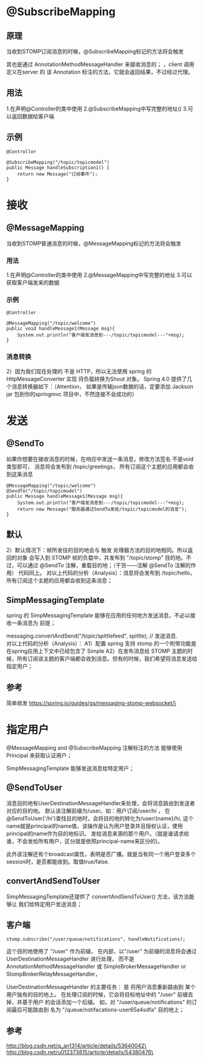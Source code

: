 

#  @SubscribeMapping

## 原理
   
   当收到STOMP订阅消息的时候，@SubscribeMapping标记的方法将会触发
   
   其也是通过 AnnotationMethodMessageHandler 来接收消息的；
，client 调用定义在server 的 该 Annotation 标注的方法，它就会返回结果，不过经过代理。


## 用法

1.在声明@Controller的类中使用
2.@SubscribeMapping中写完整的地址()
3.可以返回数据给客户端

## 示例

```
@Controller

@SubscribeMapping("/topic/topicmodel")
public Message handleSubscription1() {
    return new Message("订阅事件");
}

```




# 接收


## @MessageMapping

   当收到STOMP普通消息的时候，@MessageMapping标记的方法将会触发

### 用法

1.在声明@Controller的类中使用
2.@MessageMapping中写完整的地址
3.可以获取客户端发来的数据


### 示例

```
@Controller

@MessageMapping("/topic/welcome")
public void handleMessage1(Message msg){
    System.out.println("客户端发消息到---/topic/topicmodel---"+msg);
}

```



### 消息转换

2）因为我们现在处理的 不是 HTTP，所以无法使用 spring 的 HttpMessageConverter 实现 将负载转换为Shout 对象。
Spring 4.0 提供了几个消息转换器如下：（Attention， 如果是传输json数据的话，定要添加 Jackson jar 包到你的springmvc 项目中，不然连接不会成功的）



# 发送

## @SendTo

如果你想要在接收消息的时候，在响应中发送一条消息，修改方法签名 不是void 类型即可，
消息将会发布到 /topic/greetings， 所有订阅这个主题的应用都会收到这条消息

```
@MessageMapping("/topic/welcome")
@SendTo("/topic/topicmodel")
public Message handleMessage1(Message msg){
    System.out.println("客户端发消息到---/topic/topicmodel---"+msg);
    return new Message("服务器通过SendTo发给/topic/topicmodel的消息");
}

```


## 默认

2）默认情况下：帧所发往的目的地会与 触发 处理器方法的目的地相同。所以返回的对象 会写入到 STOMP 帧的负载中，并发布到 "/topic/stomp" 目的地。不过，可以通过 @SendTo 注解，重载目的地；（干货——注解 @SendTo 注解的作用）
代码同上。
对以上代码的分析（Analysis）：消息将会发布到 /topic/hello， 所有订阅这个主题的应用都会收到这条消息；




## SimpMessagingTemplate 

spring 的 SimpMessagingTemplate 能够在应用的任何地方发送消息，不必以接收一条消息为 前提；

messaging.convertAndSend("/topic/spittlefeed", spittle); // 发送消息.  
对以上代码的分析（Analysis）： 
A1）配置 spring 支持 stomp 的一个附带功能是 在spring应用上下文中已经包含了 Simple
A2）在发布消息给 STOMP 主题的时候，所有订阅该主题的客户端都会收到消息。但有的时候，我们希望将消息发送给指定用户；


## 参考

简单收发
https://spring.io/guides/gs/messaging-stomp-websocket/\



# 指定用户

@MessageMapping and @SubscribeMapping 注解标注的方法 能够使用 Principal 来获取认证用户；

SimpMessagingTemplate 能够发送消息给特定用户；



## @SendToUser

消息目的地有UserDestinationMessageHandler来处理，会将消息路由到发送者对应的目的地。
默认该注解前缀为/user。如：用户订阅/user/hi ，
在@SendToUser('/hi')查找目的地时，会将目的地的转化为/user/{name}/hi, 
这个name就是principal的name值，该操作是认为用户登录并且授权认证，使用principal的name作为目的地标识。
发给消息来源的那个用户。（就是谁请求给谁，不会发给所有用户，区分就是依照principal-name来区分的)。

此外该注解还有个broadcast属性，表明是否广播。就是当有同一个用户登录多个session时，是否都能收到。取值true/false.


## convertAndSendToUser

SimpMessagingTemplate还提供了 convertAndSendToUser() 方法，该方法能够让 我们给特定用户发送消息；





## 客户端

```
stomp.subscribe("/user/queue/notifications", handleNotifications);  
```

这个目的地使用了 "/user" 作为前缀，
在内部，以"/user" 为前缀的消息将会通过 UserDestinationMessageHandler 进行处理，
而不是 AnnotationMethodMessageHandler 或  SimpleBrokerMessageHandler or StompBrokerRelayMessageHandler，

UserDestinationMessageHandler 的主要任务： 是 将用户消息重新路由到 某个用户独有的目的地上。 
在处理订阅的时候，它会将目标地址中的 "/user" 前缀去掉，并基于用户 的会话添加一个后缀。
如，对  "/user/queue/notifications" 的订阅最后可能路由到 名为 "/queue/notifacations-user65a4sdfa" 目的地上；



## 参考 


http://blog.csdn.net/q_an1314/article/details/53640042\
http://blog.csdn.net/u012373815/article/details/54380476\